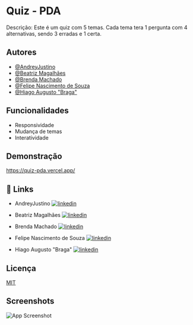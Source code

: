 
# Quiz - PDA

Descrição: Este é um quiz com 5 temas. Cada tema tera 1 pergunta com 4 alternativas, sendo 3 erradas e 1 certa.


## Autores

- [@AndreyJustino](https://github.com/AndreyJustino)
- [@Beatriz Magalhães](https://github.com/l1Beatriz)
- [@Brenda Machado](https://github.com/brenddamachado)
- [@Felipe Nascimento de Souza](https://github.com/souzalipe)
- [@Hiago Augusto "Braga"](https://github.com/bg777777)


## Funcionalidades

- Responsividade
- Mudança de temas
- Interatividade



## Demonstração

https://quiz-pda.vercel.app/


## 🔗 Links
- AndreyJustino [![linkedin](https://img.shields.io/badge/linkedin-0A66C2?style=for-the-badge&logo=linkedin&logoColor=white)](https://www.linkedin.com/in/andrey-sebastian-justino/)

- Beatriz Magalhães [![linkedin](https://img.shields.io/badge/linkedin-0A66C2?style=for-the-badge&logo=linkedin&logoColor=white)](https://www.linkedin.com/in/beatrizsantos009/)

- Brenda Machado [![linkedin](https://img.shields.io/badge/linkedin-0A66C2?style=for-the-badge&logo=linkedin&logoColor=white)](https://www.linkedin.com/in/brendamachad0/)

- Felipe Nascimento de Souza [![linkedin](https://img.shields.io/badge/linkedin-0A66C2?style=for-the-badge&logo=linkedin&logoColor=white)](https://www.linkedin.com/in/felipe-nascimento-b70b8a1a1/)

- Hiago Augusto "Braga" [![linkedin](https://img.shields.io/badge/linkedin-0A66C2?style=for-the-badge&logo=linkedin&logoColor=white)](https://www.linkedin.com/in/hiago-braga/)



## Licença

[MIT](https://choosealicense.com/licenses/mit/)


## Screenshots

![App Screenshot](https://via.placeholder.com/468x300?text=App+Screenshot+Here)



